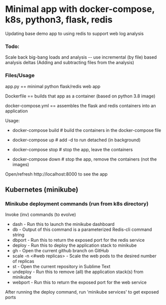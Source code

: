 # Minimal app with docker-compose, k8s, python3, flask, redis

Updating base demo app to using redis to support web log analysis

### Todo:
Scale back big-bang loads and analysis -- use incremental (by file) based analysis deltas (Adding and subtracting files from the analysis)

### Files/Usage

app.py == minimal python flask/redis web app

Dockerfile ==  builds that app as a container (based on python 3.8 image)

docker-compose.yml == assembles the flask and redis containers into an application

Usage:

* docker-compose build  # build the containers in the docker-compose file

* docker-compose up  # add -d to run detached (in background)

* docker-compose stop  # stop the app, leave the containers

* docker-compose down  # stop the app, remove the containers (not the images)

Open/refresh http://localhost:8000 to see the app

## Kubernetes (minikube)

### Minikube deployment commands (run from k8s directory)

Invoke (inv) commands (to evolve)

*  dash       - Run this to launch the minikube dashboard
*  db         - Output of this command is a parameterized Redis-cli command string
*  dbport     - Run this to return the exposed port for the redis service
*  deploy     - Run this to deploy the application stack to minikube
*  gh         - Open the current github branch on GitHub
*  scale -n <#web replicas> - Scale the web pods to the desired number of replicas
*  st         - Open the current repository in Sublime Text
*  undeploy   - Run this to remove (all) the application stack(s) from minikube
*  webport    - Run this to return the exposed port for the web service

After running the deploy command, run 'minikube services' to get exposed ports

